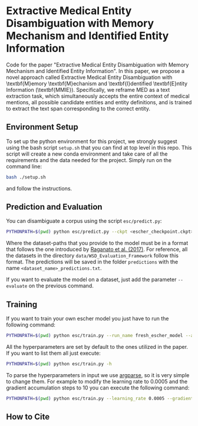 # Extractive Medical Entity Disambiguation with Memory Mechanism and Identified Entity Information
Code for the paper "Extractive Medical Entity Disambiguation with Memory Mechanism and Identified Entity Information". In this paper, we propose a novel approach called Extractive Medical Entity Disambiguation with \textbf{M}emory \textbf{M}echanism and \textbf{I}dentified \textbf{E}ntity Information (\textbf{MMIE}). Specifically, we reframe MED as a text extraction task, which simultaneously accepts the entire context of medical mentions, all possible candidate entities and entity definitions, and is trained to extract the text span corresponding to the correct entity.

## Environment Setup
To set up the python environment for this project, we strongly suggest using the bash script ```setup.sh``` that 
you can find at top level in this repo. This script will create a new conda environment and take care of all
the requirements and the data needed for the project. Simply run on the command line:
```bash
bash ./setup.sh
```
and follow the instructions.

## Prediction and Evaluation
You can disambiguate a corpus using the script ```esc/predict.py```:
```bash
PYTHONPATH=$(pwd) python esc/predict.py --ckpt <escher_checkpoint.ckpt> --dataset-paths data/WSD_Evaluation_Framework/Evaluation_Datasets/semeval2007/semeval2007.data.xml --prediction-types probabilistic
```

Where the dataset-paths that you provide to the model must be in a format that follows the one introduced by [Raganato et al. (2017)](https://www.aclweb.org/anthology/E17-1010/).
For reference, all the datasets in the directory ```data/WSD_Evaluation_Framework``` follow this format.
The predictions will be saved in the folder ```predictions``` with the name ```<dataset_name>_predictions.txt```.

If you want to evaluate the model on a dataset, just add the parameter ```--evaluate``` on the previous command.

## Training
If you want to train your own escher model you just have to run the following command:
```bash
PYTHONPATH=$(pwd) python esc/train.py --run_name fresh_escher_model --add_glosses_noise --train_path data/WSD_Evaluation_Framework/Training_Corpora/SemCor/semcor.data.xml
```

All the hyperparameters are set by default to the ones utilized in the paper. If you want to 
list them all just execute:
```bash
PYTHONPATH=$(pwd) python esc/train.py -h
```

To parse the hyperparameters in input we use [argparse](https://docs.python.org/3/library/argparse.html),
so it is very simple to change them. For example to modify the learning rate to 0.0005 and the gradient 
accumulation steps to 10 you can execute the following command:
```bash
PYTHONPATH=$(pwd) python esc/train.py --learning_rate 0.0005 --gradient_acc_steps 10 --run_name fresh_escher_model --add_glosses_noise --train_path data/WSD_Evaluation_Framework/Training_Corpora/SemCor/semcor.data.xml
```

## How to Cite
```

```
